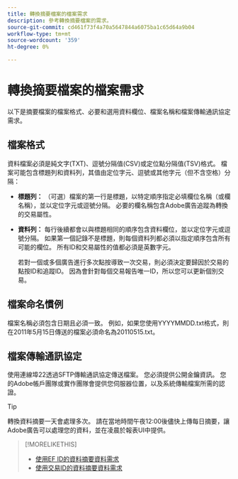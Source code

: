 ```yaml
---
title: 轉換摘要檔案的檔案需求
description: 參考轉換摘要檔案的需求。
source-git-commit: cd461f73f4a70a5647844a6075ba1c65d64a9b04
workflow-type: tm+mt
source-wordcount: '359'
ht-degree: 0%

---
```


# 轉換摘要檔案的檔案需求

以下是摘要檔案的檔案格式、必要和選用資料欄位、檔案名稱和檔案傳輸通訊協定需求。

## 檔案格式

資料檔案必須是純文字(TXT)、逗號分隔值(CSV)或定位點分隔值(TSV)格式。 檔案可能包含標題列和資料列，其值由定位字元、逗號或其他字元（但不含空格）分隔：

* **標題列：** （可選）檔案的第一行是標題，以特定順序指定必填欄位名稱（或欄名稱），並以定位字元或逗號分隔。 必要的欄名稱包含Adobe廣告追蹤為轉換的交易屬性。

* **資料列：** 每行後續都會以與標題相同的順序包含資料欄位，並以定位字元或逗號分隔。 如果第一個記錄不是標題，則每個資料列都必須以指定順序包含所有可能的欄位。 所有ID和交易屬性的值都必須是英數字元。

   若對一個或多個廣告進行多次點按導致一次交易，則必須決定要歸因於交易的點按ID和追蹤ID。 因為會針對每個交易報告唯一ID，所以您可以更新個別交易。

## 檔案命名慣例

檔案名稱必須包含日期且必須一致。 例如，如果您使用YYYYMMDD.txt格式，則在2011年5月15日傳送的檔案必須命名為20110515.txt。

## 檔案傳輸通訊協定

使用連線埠22透過SFTP傳輸通訊協定傳送檔案。 您必須提供公開金鑰資訊。  您的Adobe帳戶團隊或實作團隊會提供您伺服器位置，以及系統傳輸檔案所需的認證。

>[!TIP]
>
>轉換資料摘要一天會處理多次。 請在當地時間午夜12:00後儘快上傳每日摘要，讓Adobe廣告可以處理您的資料，並在凌晨於報表UI中提供。

>[!MORELIKETHIS]
>
>* [使用EF ID的資料摘要資料需求](/help/search-social-commerce/tracking/feed-ef-id-data-requirements.md)
>* [使用交易ID的資料摘要資料需求](/help/search-social-commerce/tracking/feed-transaction-id-data-requirements.md)

